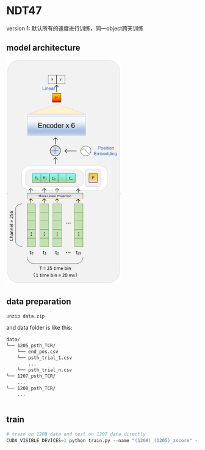 # NDT47
version 1: 默认所有的速度进行训练，同一object跨天训练

## model architecture
<img src="model.png" alt="替代文本" width="300">

## data preparation
```
unzip data.zip
```
and data folder is like this:
```
data/
└── 1205_psth_TCR/
    └── end_pos.csv
    └── psth_trial_1.csv
        ...
    └── psth_trial_n.csv
└── 1207_psth_TCR/
    ...
└── 1208_psth_TCR/
    ...
        	
```

## train
```python
# train on 1208 data and test on 1207 data directly
CUDA_VISIBLE_DEVICES=1 python train.py --name "(1208)_(1205)_zscore" --normalize_method zscore --trainval_root_dirs '1208' --test_root_dirs '1205'

```